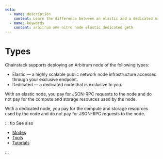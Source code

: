 ```yaml
---
meta:
  - name: description
    content: Learn the difference between an elastic and a dedicated Arbitrum node deployed with the Chainstack managed blockchain services.
  - name: keywords
    content: arbitrum one nitro node elastic dedicated geth
---
```


# Types

Chainstack supports deploying an Arbitrum node of the following types:

* Elastic — a highly scalable public network node infrastructure accessed through your exclusive endpoint.
* Dedicated — a dedicated node that is exclusive to you.

With an elastic node, you pay for JSON-RPC requests to the node and do not pay for the compute and storage resources used by the node.

With a dedicated node, you pay for the compute and storage resources used by the node and do not pay for JSON-RPC requests to the node.

::: tip See also

* [Modes](/operations/arbitrum/modes)
* [Tools](/operations/arbitrum/tools)
* [Tutorials](/tutorials/arbitrum/)

:::
